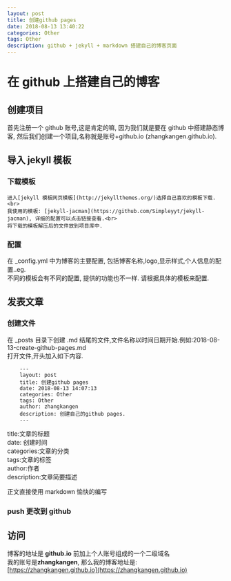 ```yaml
---
layout: post
title: 创建github pages
date: 2018-08-13 13:40:22
categories: Other
tags: Other
description: github + jekyll + markdown 搭建自己的博客页面
---
```


# 在 github 上搭建自己的博客

## 创建项目
首先注册一个 github 账号,这是肯定的嘛, 因为我们就是要在 github 中搭建静态博客,
然后我们创建一个项目,名称就是账号+github.io (zhangkangen.github.io).

## 导入 jekyll 模板

### 下载模板
    
    进入[jekyll 模板网页模板](http://jekyllthemes.org/)选择自己喜欢的模板下载.<br>
    我使用的模板: [jekyll-jacman](https://github.com/Simpleyyt/jekyll-jacman), 详细的配置可以点击链接查看.<br>
    将下载的模板解压后的文件放到项目库中.
    
### 配置<br>
在 _config.yml 中为博客的主要配置, 包括博客名称,logo,显示样式,个人信息的配置..eg.
<br>不同的模板会有不同的配置, 提供的功能也不一样. 请根据具体的模板来配置.
## 发表文章
### 创建文件
   在 _posts 目录下创建 .md 结尾的文件,文件名称以时间日期开始.例如:2018-08-13-create-github-pages.md <br>
   打开文件,开头加入如下内容. 
```
    ---
    layout: post
    title: 创建github pages
    date: 2018-08-13 14:07:13
    categories: Other
    tags: Other
    author: zhangkangen
    description: 创建自己的github pages.
    ---
``` 
title:文章的标题 <br>
date: 创建时间<br>
categories:文章的分类<br>
tags:文章的标签<br>
author:作者<br>
description:文章简要描述<br>

正文直接使用 markdown 愉快的编写

### push 更改到 github

## 访问
博客的地址是 **github.io** 前加上个人账号组成的一个二级域名<br>
我的账号是**zhangkangen**, 那么我的博客地址是: [https://zhangkangen.github.io](https://zhangkangen.github.io)
